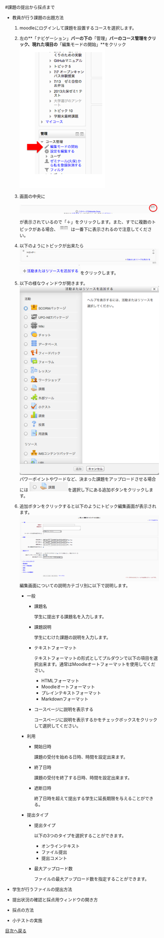 #課題の提出から採点まで
* <a name="proposingQuestion">教員が行う課題の出題方法</a>
	1. moodleにログインして課題を設置するコースを選択します。
	
	1. 左の**「ナビゲーション」**バーの下の**「管理」**バーのコース管理をクリック、現れた項目の**「編集モードの開始」**をクリック
		![編集モード](../image/edhitMode.png)

	
	1. 画面の中央に
	
		![「＋」「−」](../image/addFileEraseFile.png)
			
		が表示されているので「＋」をクリックします。また、すでに複数のトピックがある場合、![「＋」「−」](../image/addFileEraseFillSmall.png)は一番下に表示されるので注意してください。
		
	1. 以下のようにトピックが出来たら![トピックの例](../image/exampleTopic.png)
		![活動またはリソースを追加する](../image/addActivity.png)をクリックします。
	
	1. 以下の様なウィンドウが開きます。
		![selectActivity](../image/selectActivity.png)
		パワーポイントやワードなど、決まった課題をアップロードさせる場合には
		![課題](../image/kadai.png)を選択し下にある追加ボタンをクリックします。
		
		
	1. 追加ボタンをクリックすると以下のようにトピック編集画面が表示されます。
		![トピック編集画面](../image/topicSetting.png)
		編集画面についての説明カテゴリ別に以下で説明します。
		* 一般
			* 課題名	
			
				学生に提出する課題名を入力します。
				
			* 課題説明
			
				学生にむけた課題の説明を入力します。
				
			* テキストフォーマット
			
				テキストフォーマットの形式としてプルダウンで以下の項目を選択出来ます。通常はMoodleオートフォーマットを使用してください。
				* HTMLフォーマット
				* Moodleオートフォーマット
				* プレインテキストフォーマット
				* Markdownフォーマット
					
			* コースページに説明を表示する
			
				コースページに説明を表示するかをチェックボックスをクリックして選択してください。
		
		* 利用
			* 開始日時
			
				課題の受付を始める日時、時間を設定出来ます。
			
			* 終了日時
			
				課題の受付を終了する日時、時間を設定出来ます。
				
			* 遮断日時
			
				終了日時を超えて提出する学生に延長期限を与えることができる。
		* 提出タイプ
			* 提出タイプ
				
				以下の3つのタイプを選択することができます。
				* オンラインテキスト	
				* ファイル提出
				* 提出コメント
			* 最大アップロード数
				
				ファイルの最大アップロード数を指定することができます。
				
			

		
* <a name="FileUpload">学生が行うファイルの提出方法</a>
* <a name="">提出状況の確認と採点用ウィンドウの開き方</a>
* 採点の方法
* 小テストの実施


[目次へ戻る](../moodleManual.md)



